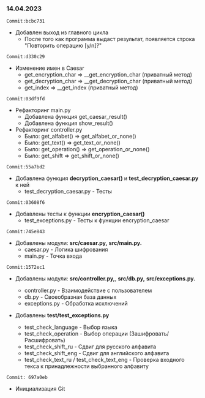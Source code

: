 ### 14.04.2023

``Commit:bcbc731``

- Добавлен выход из главного цикла
    * После того как программа выдаст результат, появляется строка "Повторить операцию [y/n]?"

```Commit:d330c29```

- Изменение имен в Caesar
    * get_encryption_char => __get_encryption_char (приватный метод)
    * get_decryption_char => __get_decryption_char (приватный метод)
    * get_index => __get_index (приватный метод)

```Commit:03df9fd```

- Рефакторинг main.py
    * Добавлена функция get_caesar_result()
    * Добавлена функция show_result()
- Рефакторинг controller.py
    * Было: get_alfabet() => get_alfabet_or_none()
    * Было: get_text() => get_text_or_none()
    * Было: get_operation() => get_operation_or_none()
    * Было: get_shift => get_shift_or_none()

```Commit:55a7bd2```

- Добавлена функция **decryption_caesar()** и **test_decryption_caesar.py** к ней
    * test_decryption_caesar.py - Тесты

```Commit:03608f6```

- Добавлены тесты к функции **encryption_caesar()**
    * test_exceptions.py - Тесты к функции encryption_caesar

```Commit:745e843```

- Добавлены модули: **src/caesar.py,** **src/main.py.**
    * caesar.py - Логика шифрования
    * main.py - Точка входа

```Commit:1572ec1```

- Добавлены модули: **src/controller.py,**, **src/db.py,** **src/exceptions.py.**
    * controller.py - Взаимодействие с пользователем
    * db.py - Своеобразная база данных
    * exceptions.py - Обработка исключений

- Добавлены **test/test_exceptions.py**
    * test_check_language - Выбор языка
    * test_check_operation - Выбор операции (Зашифровать/Расшифровать)
    * test_check_shift_ru - Сдвиг для русского алфавита
    * test_check_shift_eng - Сдвиг для английского алфавита
    * test_check_text_ru / test_check_text_eng - Проверка входного текса к принадлежности выбранного алфавиту

```Commit: 697a0eb```

- Инициализация Git

